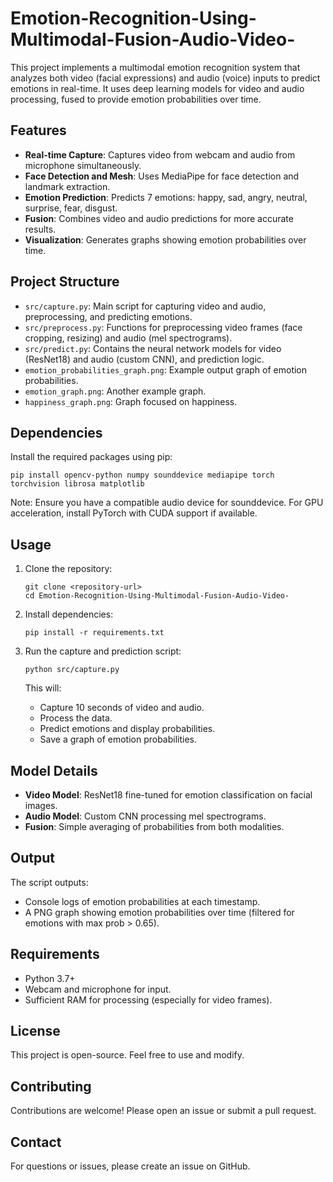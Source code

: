 # Emotion-Recognition-Using-Multimodal-Fusion-Audio-Video-

This project implements a multimodal emotion recognition system that analyzes both video (facial expressions) and audio (voice) inputs to predict emotions in real-time. It uses deep learning models for video and audio processing, fused to provide emotion probabilities over time.

## Features

- **Real-time Capture**: Captures video from webcam and audio from microphone simultaneously.
- **Face Detection and Mesh**: Uses MediaPipe for face detection and landmark extraction.
- **Emotion Prediction**: Predicts 7 emotions: happy, sad, angry, neutral, surprise, fear, disgust.
- **Fusion**: Combines video and audio predictions for more accurate results.
- **Visualization**: Generates graphs showing emotion probabilities over time.

## Project Structure

- `src/capture.py`: Main script for capturing video and audio, preprocessing, and predicting emotions.
- `src/preprocess.py`: Functions for preprocessing video frames (face cropping, resizing) and audio (mel spectrograms).
- `src/predict.py`: Contains the neural network models for video (ResNet18) and audio (custom CNN), and prediction logic.
- `emotion_probabilities_graph.png`: Example output graph of emotion probabilities.
- `emotion_graph.png`: Another example graph.
- `happiness_graph.png`: Graph focused on happiness.

## Dependencies

Install the required packages using pip:

```
pip install opencv-python numpy sounddevice mediapipe torch torchvision librosa matplotlib
```

Note: Ensure you have a compatible audio device for sounddevice. For GPU acceleration, install PyTorch with CUDA support if available.

## Usage

1. Clone the repository:
   ```
   git clone <repository-url>
   cd Emotion-Recognition-Using-Multimodal-Fusion-Audio-Video-
   ```

2. Install dependencies:
   ```
   pip install -r requirements.txt
   ```

3. Run the capture and prediction script:
   ```
   python src/capture.py
   ```

   This will:
   - Capture 10 seconds of video and audio.
   - Process the data.
   - Predict emotions and display probabilities.
   - Save a graph of emotion probabilities.

## Model Details

- **Video Model**: ResNet18 fine-tuned for emotion classification on facial images.
- **Audio Model**: Custom CNN processing mel spectrograms.
- **Fusion**: Simple averaging of probabilities from both modalities.

## Output

The script outputs:
- Console logs of emotion probabilities at each timestamp.
- A PNG graph showing emotion probabilities over time (filtered for emotions with max prob > 0.65).

## Requirements

- Python 3.7+
- Webcam and microphone for input.
- Sufficient RAM for processing (especially for video frames).

## License

This project is open-source. Feel free to use and modify.

## Contributing

Contributions are welcome! Please open an issue or submit a pull request.

## Contact

For questions or issues, please create an issue on GitHub.

